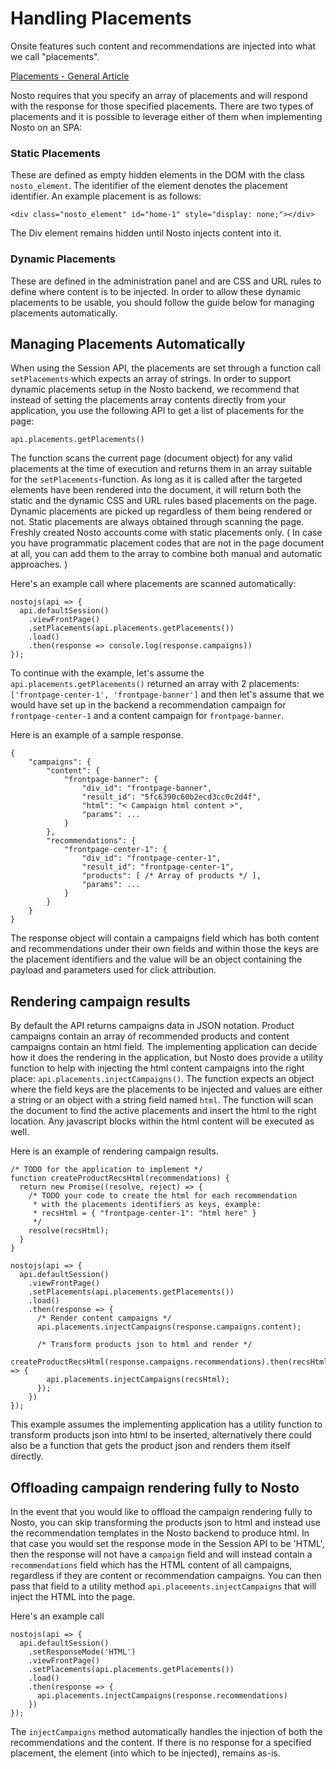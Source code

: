 # Handling Placements

Onsite features such content and recommendations are injected into what we call "placements".

[Placements - General Article](https://help.nosto.com/en/articles/1883767-placements-general-article)

Nosto requires that you specify an array of placements and will respond with the response for those specified placements. There are two types of placements and it is possible to leverage either of them when implementing Nosto on an SPA:

### Static Placements

These are defined as empty hidden elements in the DOM with the class `nosto_element`. The identifier of the element denotes the placement identifier. An example placement is as follows:

```
<div class="nosto_element" id="home-1" style="display: none;"></div>
```

The Div element remains hidden until Nosto injects content into it.

### Dynamic Placements

These are defined in the administration panel and are CSS and URL rules to define where content is to be injected. In order to allow these dynamic placements to be usable, you should follow the guide below for managing placements automatically.

## Managing Placements Automatically

When using the Session API, the placements are set through a function call `setPlacements` which expects an array of strings. In order to support dynamic placements setup in the Nosto backend, we recommend that instead of setting the placements array contents directly from your application, you use the following API to get a list of placements for the page:

```
api.placements.getPlacements()
```
The function scans the current page (document object) for any valid placements at the time of execution and returns them in an array suitable for the `setPlacements`-function. As long as it is called after the targeted elements have been rendered into the document, it will return both the static and the dynamic CSS and URL rules based placements on the page. Dynamic placements are picked up regardless of them being rendered or not. Static placements are always obtained through scanning the page. Freshly created Nosto accounts come with static placements only. ( In case you have programmatic placement codes that are not in the page document at all, you can add them to the array to combine both manual and automatic approaches. )

Here's an example call where placements are scanned automatically:

```
nostojs(api => {
  api.defaultSession()
    .viewFrontPage()
    .setPlacements(api.placements.getPlacements())
    .load()
    .then(response => console.log(response.campaigns))
});
```

To continue with the example, let's assume the `api.placements.getPlacements()` returned an array with 2 placements:` ['frontpage-center-1', 'frontpage-banner']` and then let's assume that we would have set up in the backend a recommendation campaign for `frontpage-center-1` and a content campaign for `frontpage-banner`.&#x20;

Here is an example of a sample response.

```
{ 
    "campaigns": {
        "content": {
            "frontpage-banner": {
                "div_id": "frontpage-banner",
                "result_id": "5fc6390c60b2ecd3cc0c2d4f",
                "html": "< Campaign html content >",
                "params": ...
            }
        },
        "recommendations": {
            "frontpage-center-1": {
                "div_id": "frontpage-center-1",
                "result_id": "frontpage-center-1",
                "products": [ /* Array of products */ ],
                "params": ...
            }
        }
    }
}
```

The response object will contain a campaigns field which has both content and recommendations under their own fields and within those the keys are the placement identifiers and the value will be an object containing the payload and parameters used for click attribution.&#x20;

## Rendering campaign results

By default the API returns campaigns data in JSON notation. Product campaigns contain an array of recommended products and content campaigns contain an html field. The implementing application can decide how it does the rendering in the application, but Nosto does provide a utility function to help with injecting the html content campaigns into the right place: `api.placements.injectCampaigns()`. The function expects an object where the field keys are the placements to be injected and values are either a string or an object with a string field named `html`. The function will scan the document to find the active placements and insert the html to the right location. Any javascript blocks within the html content will be executed as well.

Here is an example of rendering campaign results.&#x20;

```
/* TODO for the application to implement */
function createProductRecsHtml(recommendations) {
  return new Promise((resolve, reject) => {
    /* TODO your code to create the html for each recommendation 
     * with the placements identifiers as keys, example:
     * recsHtml = { "frontpage-center-1": "html here" }
     */ 
    resolve(recsHtml);
  }
}

nostojs(api => {
  api.defaultSession()
    .viewFrontPage()
    .setPlacements(api.placements.getPlacements())
    .load()
    .then(response => { 
      /* Render content campaigns */ 
      api.placements.injectCampaigns(response.campaigns.content);
      
      /* Transform products json to html and render */
      createProductRecsHtml(response.campaigns.recommendations).then(recsHtml => {
        api.placements.injectCampaigns(recsHtml);  
      });
    })
});
```

This example assumes the implementing application has a utility function to transform products json into html to be inserted, alternatively there could also be a function that gets the product json and renders them itself directly.

## Offloading campaign rendering fully to Nosto&#x20;

In the event that you would like to offload the campaign rendering fully to Nosto, you can skip transforming the products json to html and instead use the recommendation templates in the Nosto backend to produce html. In that case you would set the response mode in the Session API to be 'HTML', then the response will not have a `campaign` field and will instead contain a `recommendations` field which has the HTML content of all campaigns, regardless if they are content or recommendation campaigns. You can then pass that field to a utility method `api.placements.injectCampaigns` that will inject the HTML into the page.

Here's an example call

```
nostojs(api => {
  api.defaultSession()
    .setResponseMode('HTML')
    .viewFrontPage()
    .setPlacements(api.placements.getPlacements())
    .load()
    .then(response => {
      api.placements.injectCampaigns(response.recommendations)
    })
});
```

The `injectCampaigns` method automatically handles the injection of both the recommendations and the content. If there is no response for a specified placement, the element (into which to be injected), remains as-is.
